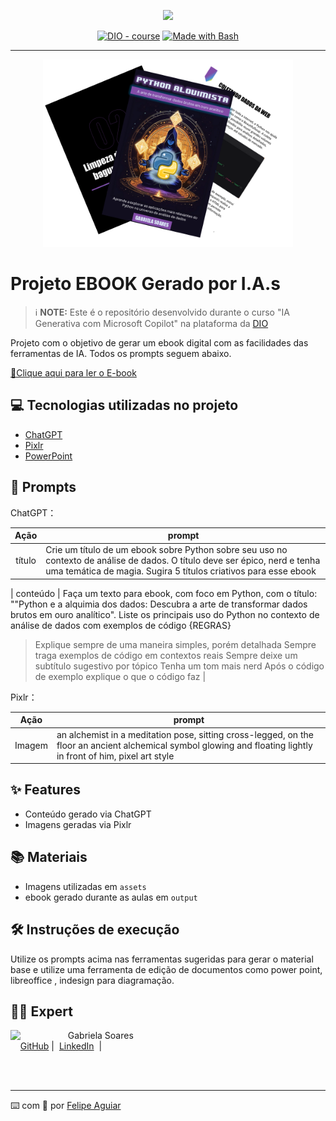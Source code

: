 <p align="center">
    <img width="100" src=".github/assets/banner.png">
</p>


<p align="center">
<a href="https://dio.me/"><img src="https://img.shields.io/badge/DIO-Course-28DA77?logo=youtube" alt="DIO - course"></a>
<a href="https://www.gnu.org/software/bash/" title="Go to Bash homepage"><img src="https://img.shields.io/badge/Prompt-Project-blue?logo=gnu-bash&amp;logoColor=white" alt="Made with Bash"></a></p>

-------


<p align="center">
<img 
    src="./assets/cover.png"
    width="400"  
/>
</p>

# Projeto EBOOK Gerado por I.A.s


 > ℹ️ **NOTE:** Este é o repositório desenvolvido durante o curso "IA Generativa com Microsoft Copilot" na plataforma da [DIO](https://web.dio.me/track/coding-the-future-ia-generativa-microsoft-copilot)

Projeto com o objetivo de gerar um ebook digital com as facilidades das ferramentas de IA. 
Todos os prompts seguem abaixo.

<a href="https://github.com/GabrielaSR/prompts-recipe-to-create-a-ebook/blob/main/output/Ebook%20-%20Python%20Alquimista.pdf" title="View PDF now"> 📕Clique aqui para ler o E-book</a>

## 💻 Tecnologias utilizadas no projeto

- [ChatGPT](https://chat.openai.com/) 
- [Pixlr](https://pixlr.com/br/image-generator/)
- [PowerPoint](https://www.microsoft.com/en/microsoft-365/powerpoint)

## 🧠 Prompts


ChatGPT：

|   Ação   | prompt                                                                                                                                                                                                                                                                         |
| :------: | ------------------------------------------------------------------------------------------------------------------------------------------------------------------------------------------------------------------------------------------------------------------------------ |
|  título  | Crie um título de um ebook sobre Python sobre seu uso no contexto de análise de dados. O título deve ser épico, nerd e tenha uma temática de magia. Sugira 5 títulos criativos para esse ebook | 

| conteúdo | 
Faça um texto para ebook, com foco em Python, com o título: ""Python e a alquimia dos dados:
Descubra a arte de transformar dados brutos em ouro analítico". Liste os principais uso do Python no contexto de análise de dados com exemplos de código
{REGRAS}
> Explique sempre de uma maneira simples, porém detalhada
> Sempre traga exemplos de código em contextos reais
> Sempre deixe um subtítulo sugestivo por tópico
> Tenha um tom mais nerd
> Após o código de exemplo explique o que o código faz |


Pixlr：

|  Ação  | prompt                                                                                 |
| :----: | -------------------------------------------------------------------------------------- |
| Imagem | an alchemist in a meditation pose, sitting cross-legged, on the floor an ancient alchemical symbol glowing and floating lightly in front of him, pixel art style |

## ✨ Features

- Conteúdo gerado via ChatGPT
- Imagens geradas via Pixlr

## 📚 Materiais

- Imagens utilizadas em `assets`
- ebook gerado durante as aulas em `output`

## 🛠️ Instruções de execução

Utilize os prompts acima nas ferramentas sugeridas para gerar o material base e utilize uma ferramenta de edição de documentos como power point, libreoffice , indesign para diagramação.

## 👨‍💻 Expert

<p>
    <img 
      align=left 
      margin=10 
      width=80 
      src="https://avatars.githubusercontent.com/u/37452836?v=4"
    />
    <p>&nbsp&nbsp&nbspGabriela Soares<br>
    &nbsp&nbsp&nbsp
    <a href="https://github.com/GabrielaSR">
    GitHub</a>&nbsp;|&nbsp;
    <a href="https://www.linkedin.com/in/gabrielasr/">LinkedIn</a>
&nbsp;|&nbsp;</p>
</p>
<br/><br/>
<p>

---

⌨️ com 💜 por [Felipe Aguiar](https://github.com/felipeAguiarCode)
